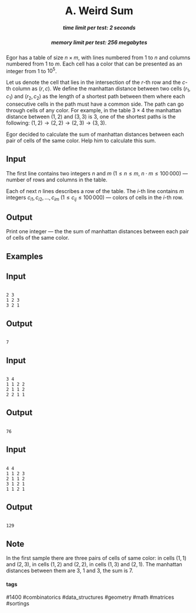 <h1 style='text-align: center;'> A. Weird Sum</h1>

<h5 style='text-align: center;'>time limit per test: 2 seconds</h5>
<h5 style='text-align: center;'>memory limit per test: 256 megabytes</h5>

Egor has a table of size $n \times m$, with lines numbered from $1$ to $n$ and columns numbered from $1$ to $m$. Each cell has a color that can be presented as an integer from $1$ to $10^5$.

Let us denote the cell that lies in the intersection of the $r$-th row and the $c$-th column as $(r, c)$. We define the manhattan distance between two cells $(r_1, c_1)$ and $(r_2, c_2)$ as the length of a shortest path between them where each consecutive cells in the path must have a common side. The path can go through cells of any color. For example, in the table $3 \times 4$ the manhattan distance between $(1, 2)$ and $(3, 3)$ is $3$, one of the shortest paths is the following: $(1, 2) \to (2, 2) \to (2, 3) \to (3, 3)$. 

Egor decided to calculate the sum of manhattan distances between each pair of cells of the same color. Help him to calculate this sum.

## Input

The first line contains two integers $n$ and $m$ ($1 \leq n \le m$, $n \cdot m \leq 100\,000$) — number of rows and columns in the table.

Each of next $n$ lines describes a row of the table. The $i$-th line contains $m$ integers $c_{i1}, c_{i2}, \ldots, c_{im}$ ($1 \le c_{ij} \le 100\,000$) — colors of cells in the $i$-th row.

## Output

Print one integer — the the sum of manhattan distances between each pair of cells of the same color.

## Examples

## Input


```

2 3
1 2 3
3 2 1

```
## Output


```

7

```
## Input


```

3 4
1 1 2 2
2 1 1 2
2 2 1 1

```
## Output


```

76

```
## Input


```

4 4
1 1 2 3
2 1 1 2
3 1 2 1
1 1 2 1

```
## Output


```

129

```
## Note

In the first sample there are three pairs of cells of same color: in cells $(1, 1)$ and $(2, 3)$, in cells $(1, 2)$ and $(2, 2)$, in cells $(1, 3)$ and $(2, 1)$. The manhattan distances between them are $3$, $1$ and $3$, the sum is $7$.



#### tags 

#1400 #combinatorics #data_structures #geometry #math #matrices #sortings 